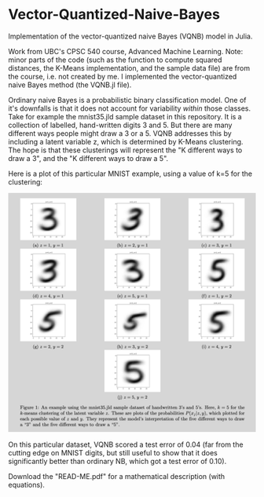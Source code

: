 # Vector-Quantized-Naive-Bayes
Implementation of the vector-quantized naive Bayes (VQNB) model in Julia. 

Work from UBC's CPSC 540 course, Advanced Machine Learning. Note: minor parts of the code (such as the function to compute squared distances, the K-Means implementation, and the sample data file) are from the course, i.e. not created by me. I implemented the vector-quantized naive Bayes method (the VQNB.jl file). 

Ordinary naive Bayes is a probabilistic binary classification model. One of it's downfalls is that it does not account for variability *within* those classes. Take for example the mnist35.jld sample dataset in this repository. It is a collection of labelled, hand-written digits 3 and 5. But there are many different ways people might draw a 3 or a 5. VQNB addresses this by including a latent variable z, which is determined by K-Means clustering. The hope is that these clusterings will represent the "K different ways to draw a 3", and the "K different ways to draw a 5". 

Here is a plot of this particular MNIST example, using a value of k=5 for the clustering:

![alt text](https://github.com/justin-furlotte/Vector-Quantized-Naive-Bayes/blob/main/mnist35_example/mnist35_example.png)

On this particular dataset, VQNB scored a test error of 0.04 (far from the cutting edge on MNIST digits, but still useful to show that it does significantly better than ordinary NB, which got a test error of 0.10).

Download the "READ-ME.pdf" for a mathematical description (with equations).


